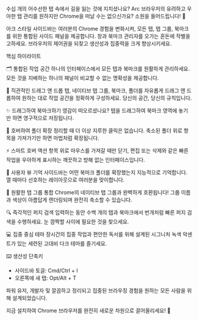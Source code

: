 수십 개의 어수선한 탭 속에서 길을 잃는 것에 지치셨나요? Arc 브라우저의 유려하고 우아한 탭 관리를 원하지만 Chrome을 떠날 수는 없으신가요? 소원을 들어드립니다! 🚀

아크 스타일 사이드바는 여러분의 Chrome 경험을 변화시켜, 모든 탭, 탭 그룹, 북마크를 위한 통합된 사이드 패널을 제공합니다. 창과 북마크 관리자를 오가는 혼돈에 작별을 고하세요. 브라우저의 제어권을 되찾고 생산성과 집중력을 크게 향상시키세요.

핵심 하이라이트

🗂️ 통합된 작업 공간
하나의 인터페이스에서 모든 탭과 북마크를 원활하게 관리하세요. 모든 것을 지배하는 하나의 패널이 비교할 수 없는 명확성을 제공합니다.

🤏 직관적인 드래그 앤 드롭
탭, 네이티브 탭 그룹, 북마크, 폴더를 자유롭게 드래그 앤 드롭하여 원하는 대로 작업 공간을 정확하게 구성하세요. 당신의 공간, 당신의 규칙입니다.

✨ 드래그하여 북마크하기
영감이 떠오르셨나요? 탭을 드래그하여 북마크 영역에 놓기만 하면 영구적으로 저장됩니다.

📂 호버하여 폴더 확장
정리할 때 더 이상 지루한 클릭은 없습니다. 축소된 폴더 위로 항목을 가져가기만 하면 마법처럼 확장됩니다.

⚡️ 스마트 호버 액션
항목 위로 마우스를 가져갈 때만 닫기, 편집 또는 삭제와 같은 빠른 작업을 우아하게 표시하는 깨끗하고 방해 없는 인터페이스입니다.

🧠 사용자 뷰 기억
사이드바는 어떤 북마크 폴더를 확장했는지 지능적으로 기억합니다. 열 때마다 선호하는 레이아웃으로 여러분을 맞이합니다.

🎨 원활한 탭 그룹 통합
Chrome의 네이티브 탭 그룹과 완벽하게 호환됩니다! 그룹 이름과 색상이 아름답게 렌더링되며 완전히 축소할 수 있습니다.

🔍 즉각적인 퍼지 검색
입력하는 동안 수백 개의 탭과 북마크에서 번개처럼 빠른 퍼지 검색을 수행하세요. 눈 깜짝할 사이에 필요한 것을 찾으세요.

💻 집중 중심 테마
장시간의 집중 작업과 편안한 독서를 위해 설계된 시그니처 녹색 악센트가 있는 세련된 고대비 다크 테마를 즐기세요.

⌨️ 생산성 단축키
- 사이드바 토글: Cmd/Ctrl + I
- 오른쪽에 새 탭: Opt/Alt + T

파워 유저, 개발자 및 깔끔하고 정리되고 집중된 브라우징 경험을 원하는 모든 사람을 위해 설계되었습니다.

지금 설치하여 Chrome 브라우저를 완전히 새로운 차원으로 끌어올리세요! 🌟